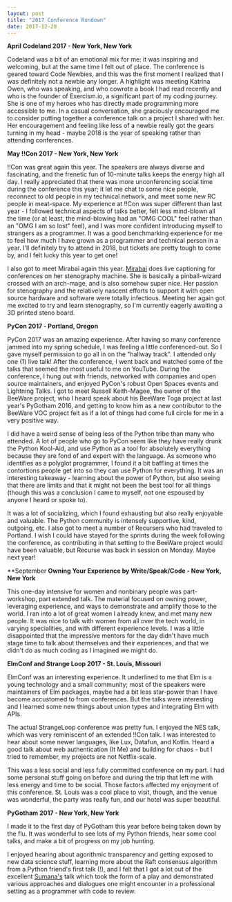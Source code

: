 ```yaml
---
layout: post
title: "2017 Conference Rundown"
date: 2017-12-20
---
```


**April
Codeland 2017 - New York, New York**

Codeland was a bit of an emotional mix for me: it was inspiring and welcoming, but at the same time I felt out of place. The conference is geared toward Code Newbies, and this was the first moment I realized that I was definitely not a newbie any longer. A highlight was meeting Katrina Owen, who was speaking, and who cowrote a book I had read recently and who is the founder of Exercism.io, a significant part of my coding journey. She is one of my heroes who has directly made programming more accessible to me. In a casual conversation, she graciously encouraged me to consider putting together a conference talk on a project I shared with her. Her encouragement and feeling like less of a newbie really got the gears turning in my head - maybe 2018 is the year of speaking rather than attending conferences.

**May
!!Con 2017 - New York, New York**

!!Con was great again this year. The speakers are always diverse and fascinating, and the frenetic fun of 10-minute talks keeps the energy high all day. I really appreciated that there was more unconferencing social time during the conference this year; it let me chat to some nice people, reconnect to old people in my technical network, and meet some new RC people in meat-space. My experience at !!Con was super different than last year - I followed technical aspects of talks better, felt less mind-blown all the time (or at least, the mind-blowing had an "OMG COOL" feel rather than an "OMG I am so lost" feel), and I was more confident introducing myself to strangers as a programmer. It was a good benchmarking experience for me to feel how much I have grown as a programmer and technical person in a year. I'll definitely try to attend in 2018, but tickets are pretty tough to come by, and I felt lucky this year to get one!

I also got to meet Mirabai again this year. [Mirabai](twitter,com/stenoknight) does live captioning for conferences on her stenography machine. She is basically a pinball-wizard crossed with an arch-mage, and is also somehow super nice. Her passion for stenography and the relatively nascent efforts to support it with open source hardware and software were totally infectious. Meeting her again got me excited to try and learn stenography, so I'm currently eagerly awaiting a 3D printed steno board.

**PyCon 2017 - Portland, Oregon**

PyCon 2017 was an amazing experience. After having so many conference jammed into my spring schedule, I was feeling a little conferenced-out. So I gave myself permission to go all in on the "hallway track". I attended only one (1) live talk! After the conference, I went back and watched some of the talks that seemed the most useful to me on YouTube. During the conference, I hung out with friends, networked with companies and open source maintainers, and enjoyed PyCon's robust Open Spaces events and Lightning Talks. I got to meet Russell Keith-Magee, the owner of the BeeWare project, who I heard speak about his BeeWare Toga project at last year's PyGotham 2016, and getting to know him as a new contributor to the BeeWare VOC project felt as if a lot of things had come full circle for me in a very positive way.

I did have a weird sense of being less of the Python tribe than many who attended. A lot of people who go to PyCon seem like they have really drunk the Python Kool-Aid, and use Python as a tool for absolutely everything because they are fond of and expert with the language. As someone who identifies as a polyglot programmer, I found it a bit baffling at times the contortions people get into so they can use Python for everything. It was an interesting takeaway - learning about the power of Python, but also seeing that there are limits and that it might not been the best tool for all things (though this was a conclusion I came to myself, not one espoused by anyone I heard or spoke to).

It was a lot of socializing, which I found exhausting but also really enjoyable and valuable. The Python community is intensely supportive, kind, outgoing, etc. I also got to meet a number of Recursers who had traveled to Portland. I wish I could have stayed for the sprints during the week following the conference, as contributing in that setting to the BeeWare project would have been valuable, but Recurse was back in session on Monday. Maybe next year!


**September
**Owning Your Experience by Write/Speak/Code - New York, New York**

This one-day intensive for women and nonbinary people was part-workshop, part extended talk. The material focused on owning power, leveraging experience, and ways to demonstrate and amplify those to the world. I ran into a lot of great women I already knew, and met many new people. It was nice to talk with women from all over the tech world, in varying specialities, and with different experience levels. I was a little disappointed that the impressive mentors for the day didn't have much stage time to talk about themselves and their experiences, and that we didn't do as much coding as I imagined we might do.  

**ElmConf and Strange Loop 2017 - St. Louis, Missouri**

ElmConf was an interesting experience. It underlined to me that Elm is a young technology and a small community; most of the speakers were maintainers of Elm packages, maybe had a bit less star-power than I have become accustomed to from conferences. But the talks were interesting and I learned some new things about union types and integrating Elm with APIs.

The actual StrangeLoop conference was pretty fun. I enjoyed the NES talk, which was very reminiscent of an extended !!Con talk. I was interested to hear about some newer languages, like Lux, Datafun, and Kotlin. Heard a good talk about web authentication (It Me) and building for chaos - but I tried to remember, my projects are not Netflix-scale.

This was a less social and less fully committed conference on my part. I had some personal stuff going on before and during the trip that left me with less energy and time to be social. Those factors affected my enjoyment of this conference. St. Louis was a cool place to visit, though, and the venue was wonderful, the party was really fun, and our hotel was super beautiful.

**PyGotham 2017 - New York, New York**

I made it to the first day of PyGotham this year before being taken down by the flu. It was wonderful to see lots of my Python friends, hear some cool talks, and make a bit of progress on my job hunting.

I enjoyed hearing about agorithmic transparency and getting exposed to new data science stuff, learning more about the Raft consensus algorithm from a Python friend's first talk (!), and I felt that I got a lot out of the excellent [Sumana's](https://www.harihareswara.net/) talk which took the form of a play and demonstrated various approaches and dialogues one might encounter in a professional setting as a programmer with code to review.
